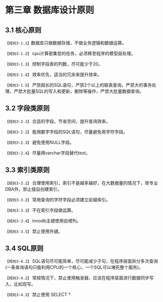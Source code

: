 第三章 数据库设计原则
====

3.1 核心原则
----
 `【规则3-1.1】`数据库只做数据存储，不做业务逻辑和数据运算。
 
 `【规则3-1.2】` cpu计算密集型的任务，必须移至程序的模型层处理。
 
 `【规则3-1.3】` 控制字段表的列数，尽可能少于20。
 
 `【规则3-1.4】` 效率优先，适当的冗余来提升效率。
 
 `【规则3-1.5】` 严禁超长的SQL语句，严禁2个以上的联表查询，严禁大的事务处理，严禁大批量SQL的写入和更新，删除等操作，严禁大批量数据查询。
 
3.2 字段类原则
----
`【规则3-2.1】` 合适的字段，节省空间，提升查询效率。

`【规则3-2.2】` 能用数字字段的SQL语句，尽量避免用字符字段。

`【规则3-2.3】`  避免使用NULL字段。

`【规则3-2.4】` 尽量用varchar字段替代text。

3.3 索引类原则
----
`【规则3-3.1】` 合理使用索引，索引不是越多越好，在大数据量的情况下，除专业DBA外，禁止擅自创建索引。

`【规则3-3.2】` 常用查询的字符字段必须建立前缀索引。

`【规则3-3.3】` 不在索引字段做运算。

`【规则3-3.4】` innodb主键使用自增列。

`【规则3-3.5】` 禁止使用外键。

3.4 SQL原则
----
`【规则3-4.1】` SQL语句尽可能简单，尽可能减少子句，在程序层面拆分多次查询(一条查询语句只能利用CPU的一个核心，一个SQL可以堵死整个服务)。

`【规则3-4.2】` 常规情况下，禁止使用触发器，应该在程序层面进行数据同步写入，比如双写。

`【规则3-4.3】` 禁止使用 SELECT *


